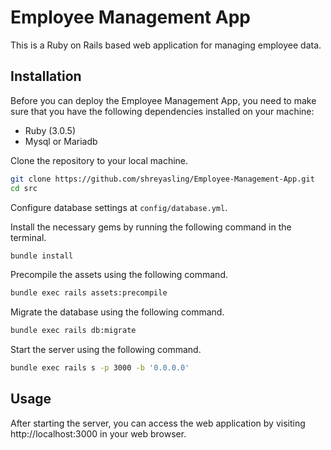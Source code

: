 # Employee Management App
This is a Ruby on Rails based web application for managing employee data.

## Installation

Before you can deploy the Employee Management App, you need to make sure that you have the following dependencies installed on your machine:

- Ruby (3.0.5)
- Mysql or Mariadb

Clone the repository to your local machine.
```bash
git clone https://github.com/shreyasling/Employee-Management-App.git
cd src
```

Configure database settings at `config/database.yml`.

Install the necessary gems by running the following command in the terminal.
```bash
bundle install
```
Precompile the assets using the following command.
```bash
bundle exec rails assets:precompile
```
Migrate the database using the following command.
```bash
bundle exec rails db:migrate
```
Start the server using the following command.
```bash
bundle exec rails s -p 3000 -b '0.0.0.0'
```

## Usage

After starting the server, you can access the web application by visiting http://localhost:3000 in your web browser.

